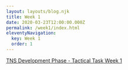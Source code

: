 ```yaml
---
layout: layouts/blog.njk
title: Week 1
date: 2020-03-23T12:00:00.000Z
permalink: /week1/index.html
eleventyNavigation:
  key: Week 1
  order: 1
---
```


<a href="https://res.cloudinary.com/jenko/image/upload/v1584980941/tns-lockdown-activities/week1/TNS_Development_Phase_-_Tactical_Task_-_Week_1_evaudj.pdf">TNS Development Phase - Tactical Task Week 1</a>
